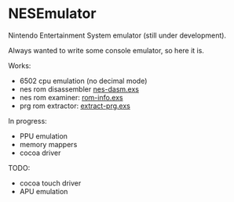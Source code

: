 # NESEmulator

Nintendo Entertainment System emulator (still under development).

Always wanted to write some console emulator, so here it is.

Works:
- 6502 cpu emulation (no decimal mode)
- nes rom disassembler [nes-dasm.exs](./Disassembler/nes-dasm.exs)
- nes rom examiner: [rom-info.exs](./Disassembler/rom-info.exs)
- prg rom extractor: [extract-prg.exs](./Disassembler/extract-prg.exs)

In progress:
- PPU emulation
- memory mappers
- cocoa driver

TODO:
- cocoa touch driver
- APU emulation
